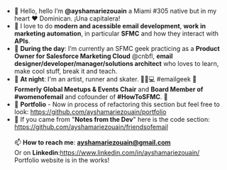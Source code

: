 - 👋 Hello, hello I’m <b>@ayshamariezouain</b> a Miami #305 native but in my heart ❤️ Dominican. ¡Una capitalera! 
- 👀 I love to do <b>modern and acessible email development</b>, <b>work in marketing automation</b>, in particular <b>SFMC</b> and how they interact with <b>APIs</b>. 
- 🌱 <b>During the day</b>: I’m currently an SFMC geek practicing as a <b>Product Owner for Salesforce Marketing Cloud</b> @cnbfl, <b>email designer/developer/manager/solutions architect</b> who loves to learn, make cool stuff, break it and teach. 
- 🌙 <b>At night</b>: I'm an artist, runner and skater. 👟🐶💻 #emailgeek 💌 <br> <b>Formerly Global Meetups & Events Chair</b> and <b>Board Member of #womenofemail</b> and cofounder of <b>#HowToSFMC</b>. 🐐
- 💞️ <b>Portfolio</b> - Now in process of refactoring this section but feel free to look: https://github.com/ayshamariezouain/portfolio
- 💪 If you came from "<b>Notes from the Dev</b>" here is the code section: https://github.com/ayshamariezouain/friendsofemail
<br><br>📫 <b>How to reach me</b>: <b>ayshamariezouain@gmail.com</b> <br>Or on <b>Linkedin</b>:https://www.linkedin.com/in/ayshamariezouain/
<br>Portfolio website is in the works!

<!---
ayshamariezouain/ayshamariezouain is a ✨ special ✨ repository because its `README.md` (this file) appears on your GitHub profile.
You can click the Preview link to take a look at your changes.
--->
